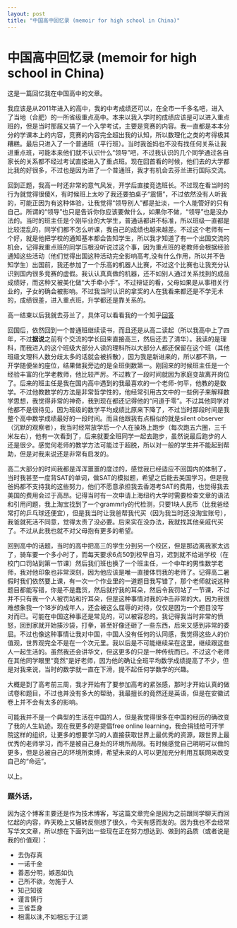 ```yaml
---
layout: post
title: "中国高中回忆录 (memoir for high school in China)"
---
```


# 中国高中回忆录 (memoir for high school in China)

这是一篇回忆我在中国高中的文章。

我应该是从2011年进入的高中，我的中考成绩还可以，在全市一千多名吧，进入了当地（合肥）的一所省级重点高中。本来以我入学时的成绩应该是可以进入重点班的，但是当时那届又搞了一个入学考试，主要是竞赛的内容。我一直都是本本分分的学课本上的内容，竞赛的内容完全超出我的认知，所以数理化之类的考得极其糟糕。最后只进入了一个普通班（平行班）。当时我爸妈也不没有找任何关系让我进重点班，可能本来他们就不认识什么“领导”吧，不过我认识的几个同学通过各自家长的关系都不经过考试直接进入了重点班。现在回首看的时候，他们去的大学都比我的好很多，不过也是因为进了一个普通班，我才有机会去芬兰进行国际交流。

回到正题，我高一时还非常的意气风发，开学后直接竞选班长。不过现在看当时的行为就觉得很傻X，有时候班上太吵了我还要拍桌子“震慑”，不过依然没有人听我的，可能正因为有这种体验，让我觉得“领导别人”都是扯淡，一个人能管好的只有自己。所谓的“领导”也只是告诉你你应该要做什么，如果你不做，“领导”也是没办法的。当时的班主任是个刚毕业的大学生，普通话都讲不标准，所以班级一直都是比较混乱的，同学们都不怎么听课，我自己的成绩也越来越差。不过这个老师有一个好，就是他把学校的通知基本都会告知学生，所以我才知道了有一个出国交流的机会，记得我重点班的同学压根没听说过这个事，因为重点班的老教师会根据经验通知这些活动（他们觉得出国这种活动完全影响高考,没有什么作用，所以并不告知学生）出国前，我还参加了一个乐高的机器人比赛，不过这个比赛也让我充分认识到国内很多竞赛的虚假。我认认真真做的机器，还不如别人通过关系找到的成品成绩好，而这种又被美化做“大手牵小手”。不过辩证的看，父母如果是从事相关行业的，子女的确会被影响。不过我当时认识的拿奖的人在我看来都还是不学无术的，成绩很差，进入重点班，升学都还是靠关系的。

高一结束以后我就去芬兰了，具体可以看看我的一个知乎[回答](https://www.zhihu.com/question/23337120/answer/98325091)

回国后，依然回到一个普通班继续读书，而且还是从高二读起（所以我高中上了四年，不过**据说**之前有个交流的学长回来直接高三，然后还去了清华）。我读的是理科，而我进入的这个班级大部分人读的理科所以大部分人都还保留在这个班（其他班级文理科人数分歧太多的话就会被拆散），因为我是新进来的，所以都不熟，一开学随便坐的座位，结果做我旁边的是全班倒数第一。刚回来的时候班主任是一个经验丰富的化学老教师，他比较严厉。不过教了一段时间就因为家庭变故离开岗位了。后来的班主任是我在国内高中遇到的我最喜欢的一个老师-何平，他教的是数学。不过他教数学的方法是非常哲学性的，他经常引用古文中的一些例子来解释数学思想，我觉得非常的神奇，我到现在都还记得他的“问道于零”。不过其他同学对他都不是很待见，因为班级的数学平均成绩比原来下降了，不过当时那段时间是我整个高中数学成绩最好的一段时间。而且他跟我有点相似的就是silent observer（沉默的观察者），我当时经常放学后一个人在操场上跑步（每次跑五六圈，三千米左右），他有一次看到了，后来就要全班同学一起去跑步，虽然说最后跑步的人还是很少。感觉何老师的教学方法可能过于超脱，所以对一般的学生并不能起到帮助，但是对我来说还是非常有启发的。

高二大部分的时间我都是浑浑噩噩的度过的，感觉我已经适应不回国内的体制了，当时我甚至一度背SAT的单词，做SAT的模拟题，希望之后能去美国学习。但是我爸妈都不支持我的这些努力，他们不愿意承担我去香港考SAT的费用，也觉得我去美国的费用会过于高昂。记得当时有一次申请上海纽约大学时需要检查文章的语法和引用问题，我上淘宝找到了一个grammrly的代检测，只要1块人民币（比我爸经常打的乒乓球还便宜），但是我当时让我爸帮我代买（因为我当时还没淘宝账号），我爸就死活不同意，觉得太贵了没必要。后来实在没办法，我就找其他亲戚代买了。不过从此我也就不对父母抱有更多的希望。

回到高中的话题，当时的高中把高三的学生分到另一个校区，但是那边离我家太远了，骑车要一个多小时了，而每天要求6点50到校早自习，迟到就不给进学校（在校门口罚站到第一节课）然后我们班也换了一个班主任，一个中年的男性数学老师，我对他印象也非常深刻，因为他应该是唯一直接体罚我的老师了。记得高二暑假时我们依然要上课，有一次一个作业里的一道题目我写错了，那个老师就说这种题目都能写错，你是不是蠢货，然后就拧我的耳朵，然后令我罚站了一节课，不过并不只有我一个人被罚站和拧耳朵，但是这种事情对我的冲击非常的大。因为我很难想象我一个18岁的成年人，还会被这么屈辱的对待，仅仅是因为一个题目没写对而已。可能在中国这种事还是常见的，可以被容忍的。我记得我当时非常的愤怒，回到家就开始揍沙袋，打拳，甚至好像还砸了一些东西，后来又感到非常的委屈。不过也像这种事情让我对中国，中国人没有任何的认同感，我觉得这些人的价值观，世界观完全不是在一个次元里。我以后是不可能继续呆在这里，继续跟这些人一起生活的。虽然我还会讲华文，但这更多的只是一种传统而已。不过这个老师在其他同学眼里“竟然”是好老师，因为他的确让全班平均数学成绩提高了不少，但是对我来说，当时的数学就一直在下滑，提不起任何学数学的兴趣。

大概是到了高考前三周，我才开始有了要参加高考的紧张感，那时才开始认真的做试卷和题目，不过也并没有多大的帮助，我最擅长的竟然还是英语，但是在安徽试卷上并不会有太多的影响。

可能我并不是一个典型的生活在中国的人，但是我觉得很多在中国的经历的确改变了我的人生轨迹。现在我更多的是提倡free online learning，我会捐钱给可汗学院这样的组织，让更多的想要学习的人直接获取世界上最优秀的资源，跟世界上最优秀的老师学习，而不是被自己身处的环境所局限。有时候感觉自己明明可以做的更多，但是总被自己的环境所束缚，希望未来的人可以更加充分利用互联网来改变自己的“命运”。

以上。

### 题外话，
因为这个博客主要还是作为技术博客，写这篇文章完全是因为之前跟同学聊天而回忆起的内容，昨天晚上又辗转反侧想了很久，今天有感而发的。因为我也不会经常写华文文章，所以想在下面列出一些现在正在努力想达到、做到的品质（或者说是我的价值观）：

* 去伪存真
* 一诺千金
* 善恶分明，嫉恶如仇
* 己所不欲，勿施于人
* 知己知彼
* 谨言慎行
* 三省吾身
* 相濡以沫,不如相忘于江湖

